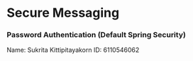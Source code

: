 # Secure Messaging

### Password Authentication (Default Spring Security)

Name: Sukrita Kittipitayakorn ID: 6110546062
